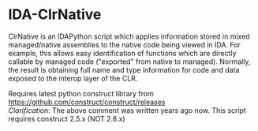 IDA-ClrNative
=============

ClrNative is an IDAPython script which applies information stored in mixed managed/native assemblies to the native code being viewed in IDA. For example, this allows easy identification of functions which are directly callable by managed code ("exported" from native to managed). Normally, the result is obtaining full name and type information for code and data exposed to the interop layer of the CLR.

Requires latest python construct library from https://github.com/construct/construct/releases  
*Clarification*: The above comment was written years ago now. This script requires construct 2.5.x (NOT 2.8.x)